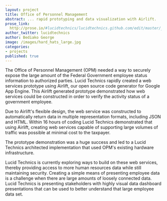 ```yaml
---
layout: project
title: Office of Personnel Management
abstract: ... rapid prototyping and data visualization with Airlift.
prose_link:
  http://prose.io/#lucidtechnics/lucidtechnics.github.com/edit/master/_posts/projects/0100-01-02-opm.md
author_twitter: lucidtechnics
author: Bediako George
image: /images/hard_hats_large.jpg
categories:
- projects
published: true
---
```


The Office of Personnel Management (OPM) needed a way to securely expose the large amount of the Federal Government employee status information to authorized parties.  Lucid Technics rapidly created a web services prototype using Airlift, our open source code generator for Google App Engine.  This Airlift generated prototype demonstrated how web services could be constructed in order to verify the activity status of a government employee.

Due to Airlift's flexible design, the web service was constructed to automatically return data in multiple representation formats, including JSON and HTML.  Within 16 hours of coding Lucid Technics demonstrated that using Airlift, creating web services capable of supporting large volumes of traffic was possible at minimal cost to the taxpayer.

The prototype demonstration was a huge success and led to a Lucid Technics architected implementation that used OPM's existing hardware infrastructure.

Lucid Technics is currently exploring ways to build on these web services, thereby providing access to more human resources data while still maintaining security.  Creating a simple means of presenting employee data is a challenge when there are large amounts of loosely connected data. Lucid Technics is presenting stakeholders with highly visual data dashboard presentations that can be used to better understand that large employee data set.